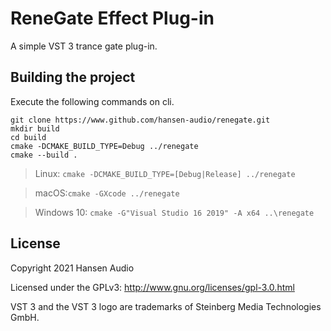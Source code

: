 # ReneGate Effect Plug-in

A simple VST 3 trance gate plug-in.

## Building the project

Execute the following commands on cli.

```
git clone https://www.github.com/hansen-audio/renegate.git
mkdir build
cd build
cmake -DCMAKE_BUILD_TYPE=Debug ../renegate
cmake --build .
```

> Linux: ```cmake -DCMAKE_BUILD_TYPE=[Debug|Release] ../renegate```

> macOS:```cmake -GXcode ../renegate```

> Windows 10: ```cmake -G"Visual Studio 16 2019" -A x64 ..\renegate```

## License

Copyright 2021 Hansen Audio

Licensed under the GPLv3: http://www.gnu.org/licenses/gpl-3.0.html

VST 3 and the VST 3 logo are trademarks of Steinberg Media Technologies GmbH.
